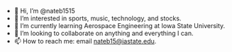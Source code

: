 - 👋 Hi, I’m @nateb1515
- 👀 I’m interested in sports, music, technology, and stocks.
- 🌱 I’m currently learning Aerospace Engineering at Iowa State University.
- 💞️ I’m looking to collaborate on anything and everything I can.
- 📫 How to reach me: email nateb15@iastate.edu.
<!---
nateb1515/nateb1515 is a ✨ special ✨ repository because its `README.md` (this file) appears on your GitHub profile.
You can click the Preview link to take a look at your changes.
--->
